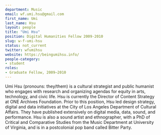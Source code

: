 ```yaml
---
department: Music
email: wf.umi.hsu@gmail.com
first_name: Umi
last_name: Hsu
layout: people
title: "Umi Hsu"
position: Digital Humanities Fellow 2009-2010
slug: w-f-umi-hsu
status: not_current
twitter: wfumihsu
website: https://beingumihsu.info/
people-category:
- student
roles:
- Graduate Fellow, 2009–2010
---
```


Umi Hsu (pronouns: they/them) is a cultural strategist and public humanist who engages with research and organizing agendas for equity in arts, technology, and civic life. Hsu is currently the Director of Content Strategy at ONE Archives Foundation. Prior to this position, Hsu led design strategy, digital and data initiatives at the City of Los Angeles Department of Cultural Affairs. They have published extensively on digital media, data, sound, and performance. Hsu is also a sound artist and ethnographer, with a PhD of Critical and Comparative Studies from the Music Department at University of Virginia, and is in a postcolonial pop band called Bitter Party.
